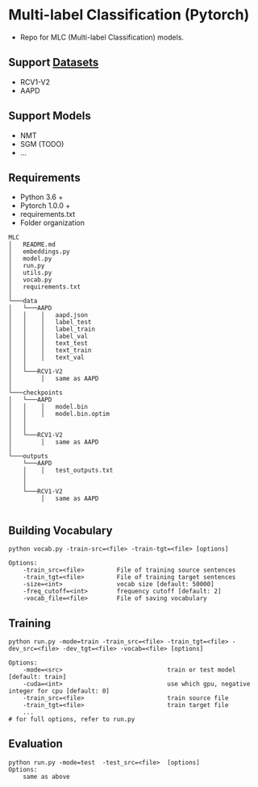 # Multi-label Classification (Pytorch)
- Repo for MLC (Multi-label Classification) models.


## Support [Datasets](https://drive.google.com/file/d/18-JOCIj9v5bZCrn9CIsk23W4wyhroCp_/view?usp=sharing)
* RCV1-V2
* AAPD

## Support Models
* NMT
* SGM (TODO)
* ...

## Requirements
* Python 3.6 +
* Pytorch 1.0.0 +
* requirements.txt
* Folder organization
```
MLC
│   README.md
│   embeddings.py
│   model.py
│   run.py
│   utils.py
│   vocab.py
│   requirements.txt
│   
└───data
│   └───AAPD
│   │    │   aapd.json
│   │    │   label_test
│   │    │   label_train
│   │    │   label_val
│   │    │   text_test
│   │    │   text_train
│   │    │   text_val
│   │    
│   └───RCV1-V2
│        │   same as AAPD
│       
└───checkpoints
│   └───AAPD
│   │    │   model.bin
│   │    │   model.bin.optim
│   │
│   │    
│   └───RCV1-V2
│        │   same as AAPD
│        
└───outputs
    └───AAPD
    │    │   test_outputs.txt
    │
    │    
    └───RCV1-V2
         │   same as AAPD
    
```

## Building Vocabulary
```
python vocab.py -train-src=<file> -train-tgt=<file> [options]

Options:
    -train_src=<file>         File of training source sentences
    -train_tgt=<file>         File of training target sentences
    -size=<int>               vocab size [default: 50000]
    -freq_cutoff=<int>        frequency cutoff [default: 2]
    -vocab_file=<file>        File of saving vocabulary
```

## Training
```
python run.py -mode=train -train_src=<file> -train_tgt=<file> -dev_src=<file> -dev_tgt=<file> -vocab=<file> [options]

Options:
    -mode=<src>                             train or test model [default: train]
    -cuda=<int>                             use which gpu, negative integer for cpu [default: 0]
    -train_src=<file>                       train source file
    -train_tgt=<file>                       train target file
    ...
# for full options, refer to run.py
```

## Evaluation
```
python run.py -mode=test  -test_src=<file>  [options]
Options:
    same as above
```
